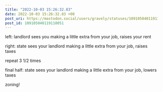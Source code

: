 ```yaml
---
title: "2022-10-03 15:26:32.83"
date: 2022-10-03 15:26:32.83 +00
post_uri: https://mastodon.social/users/gravely/statuses/109105040119110051
post_id: 109105040119110051
---
```

left: landlord sees you making a little extra from your job, raises your rent

right: state sees your landlord making a little extra from your job, raises taxes

repeat 3 1/2 times

final half: state sees your landlord making a little extra from your job, lowers taxes

zoning!


